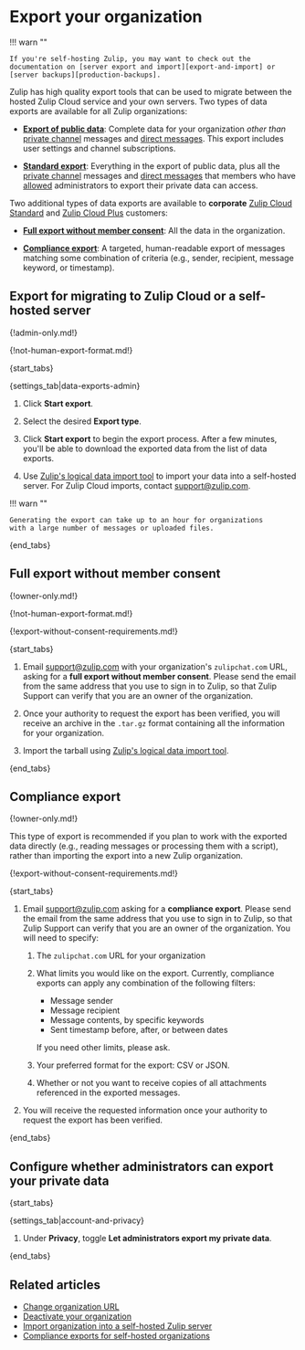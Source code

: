 # Export your organization

!!! warn ""

    If you're self-hosting Zulip, you may want to check out the
    documentation on [server export and import][export-and-import] or
    [server backups][production-backups].

Zulip has high quality export tools that can be used to migrate between the
hosted Zulip Cloud service and your own servers. Two types of data exports are
available for all Zulip organizations:

* [**Export of public
   data**](#export-for-migrating-to-zulip-cloud-or-a-self-hosted-server):
   Complete data for your organization *other than* [private
   channel](/help/channel-permissions#private-channels) messages and [direct
   messages](/help/direct-messages). This export includes user settings and
   channel subscriptions.

* [**Standard
  export**](#export-for-migrating-to-zulip-cloud-or-a-self-hosted-server):
  Everything in the export of public data, plus all the [private
  channel](/help/channel-permissions#private-channels) messages and [direct
  messages](/help/direct-messages) that members who have
  [allowed](#configure-whether-administrators-can-export-your-private-data)
  administrators to export their private data can access.

Two additional types of data exports are available to **corporate** [Zulip Cloud
Standard][plans] and [Zulip Cloud Plus][plans] customers:

[plans]: https://zulip.com/plans/

* [**Full export without member consent**](#full-export-without-member-consent):
  All the data in the organization.

* [**Compliance export**](#compliance-export): A targeted, human-readable export
  of messages matching some combination of criteria (e.g., sender, recipient,
  message keyword, or timestamp).

## Export for migrating to Zulip Cloud or a self-hosted server

{!admin-only.md!}

{!not-human-export-format.md!}

{start_tabs}

{settings_tab|data-exports-admin}

1. Click **Start export**.

1. Select the desired **Export type**.

1. Click **Start export** to begin the export process. After a few minutes,
   you'll be able to download the exported data from the list of
   data exports.

1. Use [Zulip's logical data import tool][import-only] to import your data into
   a self-hosted server. For Zulip Cloud imports, contact
   [support@zulip.com](mailto:support@zulip.com).

!!! warn ""

    Generating the export can take up to an hour for organizations
    with a large number of messages or uploaded files.

{end_tabs}

## Full export without member consent

{!owner-only.md!}

{!not-human-export-format.md!}

{!export-without-consent-requirements.md!}

{start_tabs}

1. Email [support@zulip.com](mailto:support@zulip.com) with your
   organization's `zulipchat.com` URL, asking for a **full export without
   member consent**. Please send the email from the same address
   that you use to sign in to Zulip, so that Zulip Support can verify
   that you are an owner of the organization.

1. Once your authority to request the export has been verified, you will receive
   an archive in the `.tar.gz` format containing all the information for your
   organization.

1. Import the tarball using [Zulip's logical data import tool][import-only].

{end_tabs}

## Compliance export

{!owner-only.md!}

This type of export is recommended if you plan to work with the exported data
directly (e.g., reading messages or processing them with a script), rather than
importing the export into a new Zulip organization.

{!export-without-consent-requirements.md!}

{start_tabs}

1. Email [support@zulip.com](mailto:support@zulip.com) asking for a **compliance
   export**. Please send the email from the same address that you use to sign in
   to Zulip, so that Zulip Support can verify that you are an owner of the
   organization. You will need to specify:

      1. The `zulipchat.com` URL for your organization

      2. What limits you would like on the export.  Currently, compliance
         exports can apply any combination of the following filters:

         - Message sender
         - Message recipient
         - Message contents, by specific keywords
         - Sent timestamp before, after, or between dates

         If you need other limits, please ask.

      3. Your preferred format for the export: CSV or JSON.

      4. Whether or not you want to receive copies of all attachments referenced in
         the exported messages.

1. You will receive the requested information once your authority to request the
   export has been verified.

{end_tabs}

## Configure whether administrators can export your private data

{start_tabs}

{settings_tab|account-and-privacy}

1. Under **Privacy**, toggle **Let administrators export my private data**.

{end_tabs}

## Related articles

* [Change organization URL](/help/change-organization-url)
* [Deactivate your organization](/help/deactivate-your-organization)
* [Import organization into a self-hosted Zulip server][import-only]
* [Compliance exports for self-hosted organizations][compliance-exports-self-hosted]

[production-backups]: https://zulip.readthedocs.io/en/stable/production/export-and-import.html#backups
[export-and-import]: https://zulip.readthedocs.io/en/stable/production/export-and-import.html#data-export
[import-only]: https://zulip.readthedocs.io/en/stable/production/export-and-import.html#import-into-a-new-zulip-server
[compliance-exports-self-hosted]: https://zulip.readthedocs.io/en/stable/production/export-and-import.html#compliance-exports
